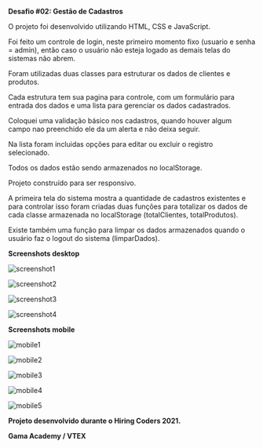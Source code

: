 <b>Desafio #02: Gestão de Cadastros</b>

O projeto foi desenvolvido utilizando HTML, CSS e JavaScript.

Foi feito um controle de login, neste primeiro momento fixo (usuario e senha = admin), então caso o usuário não esteja logado as demais telas do sistemas não abrem.

Foram utilizadas duas classes para estruturar os dados de clientes e produtos.

Cada estrutura tem sua pagina para controle, com um formulário para entrada dos dados e uma lista para gerenciar os dados cadastrados.

Coloquei uma validação básico nos cadastros, quando houver algum campo nao preenchido ele da um alerta e não deixa seguir.

Na lista foram incluidas opções para editar ou excluir o registro selecionado.

Todos os dados estão sendo armazenados no localStorage.

Projeto construído para ser responsivo.

A primeira tela do sistema mostra a quantidade de cadastros existentes e para controlar isso foram criadas duas funções para totalizar os dados de cada classe armazenada no localStorage (totalClientes, totalProdutos).

Existe também uma função para limpar os dados armazenados quando o usuário faz o logout do sistema (limparDados).



<b>Screenshots desktop</b>

![screenshot1](./images/screenshot1.png)


![screenshot2](./images/screenshot2.png)


![screenshot3](./images/screenshot3.png)


![screenshot4](./images/screenshot4.png)


<b>Screenshots mobile</b>

![mobile1](./images/mobile1.png)


![mobile2](./images/mobile2.png)


![mobile3](./images/mobile3.png)


![mobile4](./images/mobile4.png)


![mobile5](./images/mobile5.png)


<b>Projeto desenvolvido durante o Hiring Coders 2021.</b>

<b>Gama Academy / VTEX</b>
